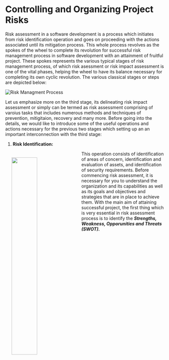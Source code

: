# Controlling and Organizing Project Risks
Risk assessment in a software development is a process which initiates from risk identification operation and goes on proceeding with the actions associated until its mitigation process. 
This whole process revolves as the spokes of the wheel to complete its revolution for successful risk management process in software development with an attainment of fruitful project.
These spokes represents the various typical stages of risk management process, of which risk asessment or risk impact assessment is one of the vital phases, helping the wheel to have its balance necessary for completing its own cyclic revolution. The various classical stages or steps are depicted below:

![Risk Managment Process](https://i.ibb.co/2tsQhnB/steps-1.png)

Let us emphasize more on the third stage, its delineating risk impact assessment or simply can be termed as risk assessment comprising of varoius tasks that includes numerous methods and techniques of prevention, mitigitaion, recovery and many more. Before going into the details, we would like to introduce some of the useful operations and actions necessary for the previous two stages which setting up an an important interconnection with the third stage:

1. **Risk Identification:** 
<img src="https://i.ibb.co/bLJVX8v/swot.png" width="40%" align="left" hspace="20" vspace="20">

This operation consists of identification of areas of concern, identification and evaluation of assets, and identification of security requirements. Before commencing risk assessment, it is necessary for you to understand the organization and its capabilities as well as its goals and objectives and strategies that are in place to achieve them. With the main aim of attaining successful project, the first thing which is very essential in risk assessment process is to identify the ***Strengths, Weakness, Opporunities and Threats (SWOT).***


 
